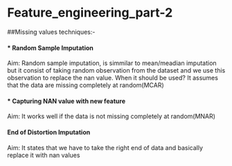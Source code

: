 # Feature_engineering_part-2
##Missing values techniques:-
#### * Random Sample Imputation 
Aim: Random sample imputation, is simmilar to mean/meadian imputation but it consist of taking random observation from the dataset and we use this observation to replace               the nan value.
When it should be used? It assumes that the data are missing completely at random(MCAR)

#### * Capturing NAN value with new feature
  Aim: It works well if the data is not missing completely at random(MNAR)

#### End of Distortion Imputation
 Aim: It states that we have to take the right end of data and basically replace it with nan values
